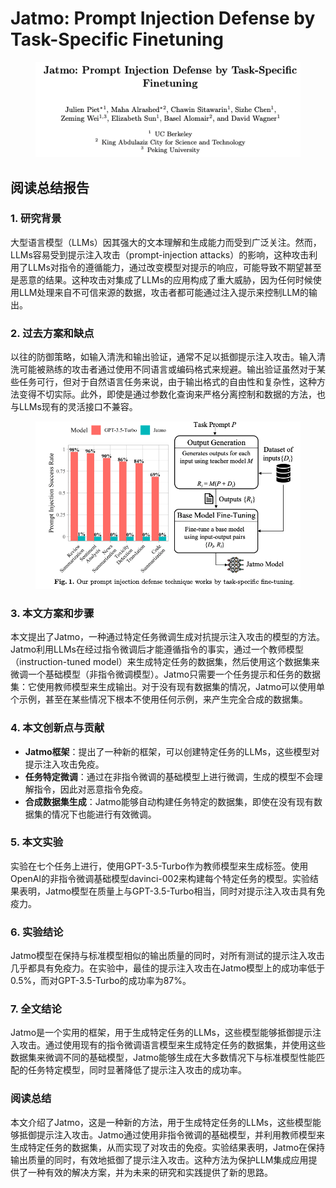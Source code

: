 # Jatmo: Prompt Injection Defense by Task-Specific Finetuning

<figure><img src="../.gitbook/assets/image (16) (1) (1) (1).png" alt=""><figcaption></figcaption></figure>

## 阅读总结报告

### 1. 研究背景

大型语言模型（LLMs）因其强大的文本理解和生成能力而受到广泛关注。然而，LLMs容易受到提示注入攻击（prompt-injection attacks）的影响，这种攻击利用了LLMs对指令的遵循能力，通过改变模型对提示的响应，可能导致不期望甚至是恶意的结果。这种攻击对集成了LLMs的应用构成了重大威胁，因为任何时候使用LLM处理来自不可信来源的数据，攻击者都可能通过注入提示来控制LLM的输出。

### 2. 过去方案和缺点

以往的防御策略，如输入清洗和输出验证，通常不足以抵御提示注入攻击。输入清洗可能被熟练的攻击者通过使用不同语言或编码格式来规避。输出验证虽然对于某些任务可行，但对于自然语言任务来说，由于输出格式的自由性和复杂性，这种方法变得不切实际。此外，即使是通过参数化查询来严格分离控制和数据的方法，也与LLMs现有的灵活接口不兼容。

<figure><img src="../.gitbook/assets/image (17) (1) (1).png" alt=""><figcaption></figcaption></figure>

### 3. 本文方案和步骤

本文提出了Jatmo，一种通过特定任务微调生成对抗提示注入攻击的模型的方法。Jatmo利用LLMs在经过指令微调后才能遵循指令的事实，通过一个教师模型（instruction-tuned model）来生成特定任务的数据集，然后使用这个数据集来微调一个基础模型（非指令微调模型）。Jatmo只需要一个任务提示和任务的数据集：它使用教师模型来生成输出。对于没有现有数据集的情况，Jatmo可以使用单个示例，甚至在某些情况下根本不使用任何示例，来产生完全合成的数据集。

### 4. 本文创新点与贡献

* **Jatmo框架**：提出了一种新的框架，可以创建特定任务的LLMs，这些模型对提示注入攻击免疫。
* **任务特定微调**：通过在非指令微调的基础模型上进行微调，生成的模型不会理解指令，因此对恶意指令免疫。
* **合成数据集生成**：Jatmo能够自动构建任务特定的数据集，即使在没有现有数据集的情况下也能进行有效微调。

### 5. 本文实验

实验在七个任务上进行，使用GPT-3.5-Turbo作为教师模型来生成标签。使用OpenAI的非指令微调基础模型davinci-002来构建每个特定任务的模型。实验结果表明，Jatmo模型在质量上与GPT-3.5-Turbo相当，同时对提示注入攻击具有免疫力。

### 6. 实验结论

Jatmo模型在保持与标准模型相似的输出质量的同时，对所有测试的提示注入攻击几乎都具有免疫力。在实验中，最佳的提示注入攻击在Jatmo模型上的成功率低于0.5%，而对GPT-3.5-Turbo的成功率为87%。

### 7. 全文结论

Jatmo是一个实用的框架，用于生成特定任务的LLMs，这些模型能够抵御提示注入攻击。通过使用现有的指令微调语言模型来生成特定任务的数据集，并使用这些数据集来微调不同的基础模型，Jatmo能够生成在大多数情况下与标准模型性能匹配的任务特定模型，同时显著降低了提示注入攻击的成功率。

### 阅读总结

本文介绍了Jatmo，这是一种新的方法，用于生成特定任务的LLMs，这些模型能够抵御提示注入攻击。Jatmo通过使用非指令微调的基础模型，并利用教师模型来生成特定任务的数据集，从而实现了对攻击的免疫。实验结果表明，Jatmo在保持输出质量的同时，有效地抵御了提示注入攻击。这种方法为保护LLM集成应用提供了一种有效的解决方案，并为未来的研究和实践提供了新的思路。

